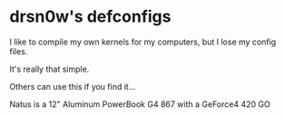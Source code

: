 # drsn0w's defconfigs

I like to compile my own kernels for my computers, but I lose my config files.

It's really that simple. 

Others can use this if you find it...

Natus is a 12" Aluminum PowerBook G4 867 with a GeForce4 420 GO

